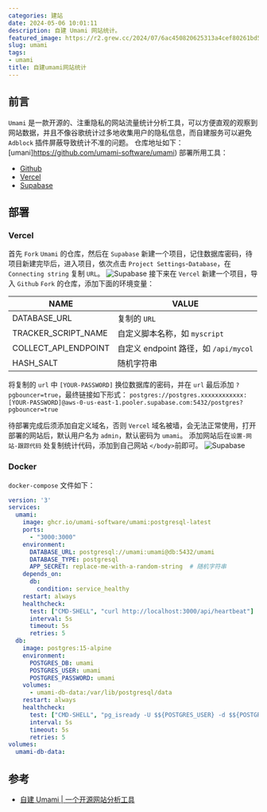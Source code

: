 ```yaml
---
categories: 建站
date: 2024-05-06 10:01:11
description: 自建 Umami 网站统计。
featured_image: https://r2.grew.cc/2024/07/6ac450820625313a4cef80261bd5ea9c.webp
slug: umami
tags:
- umami
title: 自建umami网站统计
---
```


## 前言
`Umami` 是一款开源的、注重隐私的网站流量统计分析工具，可以方便直观的观察到网站数据，并且不像谷歌统计过多地收集用户的隐私信息，而自建服务可以避免 `Adblock` 插件屏蔽导致统计不准的问题。
仓库地址如下：
[umani]https://github.com/umami-software/umami)
部署所用工具：
- [Github](https://github.com)
- [Vercel](https://vercel.com)
- [Supabase](https://supabase.com/)

## 部署
### Vercel
首先 `Fork` `Umami` 的仓库，然后在 `Supabase` 新建一个项目，记住数据库密码，待项目新建完毕后，进入项目，依次点击 `Project Settings`-`Database`，在 `Connecting string` 复制 `URL`。
![Supabase](https://r2.grew.cc/2024/07/5298d6e314b09ee9fc2732409e6249b3.webp)
接下来在 `Vercel` 新建一个项目，导入 `Github` `Fork` 的仓库，添加下面的环境变量：

| NAME                 | VALUE                                 |
| -------------------- | ------------------------------------- |
| DATABASE_URL         | 复制的 `URL`                          |
| TRACKER_SCRIPT_NAME  | 自定义脚本名称，如 `myscript`         |
| COLLECT_API_ENDPOINT | 自定义 endpoint 路径，如 `/api/mycol` |
| HASH_SALT            | 随机字符串                            |


将复制的 `url` 中 `[YOUR-PASSWORD]` 换位数据库的密码，并在 `url` 最后添加 `?pgbouncer=true`，最终链接如下形式：
`postgres://postgres.xxxxxxxxxxxx:[YOUR-PASSWORD]@aws-0-us-east-1.pooler.supabase.com:5432/postgres?pgbouncer=true`


待部署完成后须添加自定义域名，否则 `Vercel` 域名被墙，会无法正常使用，打开部署的网站后，默认用户名为 `admin`，默认密码为 `umami`。
添加网站后在`设置-网站-跟踪代码` 处复制统计代码，添加到自己网站 `</body>`前即可。
![Supabase](https://jsd.cdn.zzko.cn/gh/tom2almighty/picx-images-hosting@master/piclist/f216860876097c36.webp)

### Docker
`docker-compose` 文件如下：
```yaml
version: '3'
services:
  umami:
    image: ghcr.io/umami-software/umami:postgresql-latest
    ports:
      - "3000:3000"
    environment:
      DATABASE_URL: postgresql://umami:umami@db:5432/umami
      DATABASE_TYPE: postgresql
      APP_SECRET: replace-me-with-a-random-string  # 随机字符串
    depends_on:
      db:
        condition: service_healthy
    restart: always
    healthcheck:
      test: ["CMD-SHELL", "curl http://localhost:3000/api/heartbeat"]
      interval: 5s
      timeout: 5s
      retries: 5
  db:
    image: postgres:15-alpine
    environment:
      POSTGRES_DB: umami
      POSTGRES_USER: umami
      POSTGRES_PASSWORD: umami
    volumes:
      - umami-db-data:/var/lib/postgresql/data
    restart: always
    healthcheck:
      test: ["CMD-SHELL", "pg_isready -U $${POSTGRES_USER} -d $${POSTGRES_DB}"]
      interval: 5s
      timeout: 5s
      retries: 5
volumes:
  umami-db-data:
```

## 参考
- [自建 Umami | 一个开源网站分析工具](https://yjk.im.sb/self-hosted-umami/)